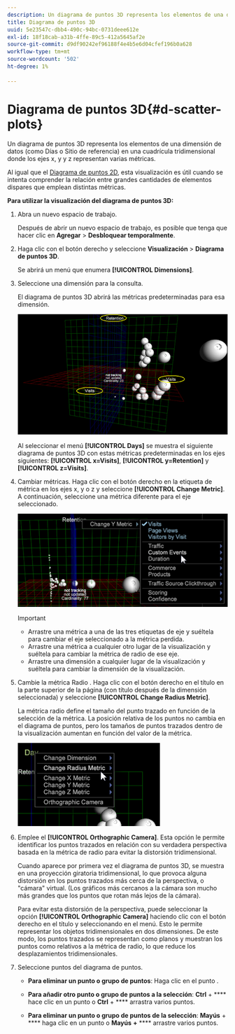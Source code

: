 ```yaml
---
description: Un diagrama de puntos 3D representa los elementos de una dimensión de datos (como Días o Sitio de referencia) en una cuadrícula tridimensional donde los ejes x, y y z representan varias métricas.
title: Diagrama de puntos 3D
uuid: 5e23547c-dbb4-490c-94bc-0731deee612e
exl-id: 18f18cab-a31b-4ffe-89c5-412a5645af2e
source-git-commit: d9df90242ef96188f4e4b5e6d04cfef196b0a628
workflow-type: tm+mt
source-wordcount: '502'
ht-degree: 1%

---
```


# Diagrama de puntos 3D{#d-scatter-plots}

Un diagrama de puntos 3D representa los elementos de una dimensión de datos (como Días o Sitio de referencia) en una cuadrícula tridimensional donde los ejes x, y y z representan varias métricas.

Al igual que el [Diagrama de puntos 2D](https://docs.adobe.com/content/help/en/data-workbench/using/client/t-open-ins.html#Scatter_Plots), esta visualización es útil cuando se intenta comprender la relación entre grandes cantidades de elementos dispares que emplean distintas métricas.

**Para utilizar la visualización del diagrama de puntos 3D:**

1. Abra un nuevo espacio de trabajo.

   Después de abrir un nuevo espacio de trabajo, es posible que tenga que hacer clic en **Agregar** > **Desbloquear temporalmente**.
1. Haga clic con el botón derecho y seleccione **Visualización** > **Diagrama de puntos 3D**.

   Se abrirá un menú que enumera **[!UICONTROL Dimensions]**.

1. Seleccione una dimensión para la consulta.

   El diagrama de puntos 3D abrirá las métricas predeterminadas para esa dimensión.

   ![](assets/3D_main.png)

   Al seleccionar el menú **[!UICONTROL Days]** se muestra el siguiente diagrama de puntos 3D con estas métricas predeterminadas en los ejes siguientes: **[!UICONTROL x=Visits]**, **[!UICONTROL y=Retention]** y **[!UICONTROL z=Visits]**.

1. Cambiar métricas. Haga clic con el botón derecho en la etiqueta de métrica en los ejes x, y o z y seleccione **[!UICONTROL Change Metric]**. A continuación, seleccione una métrica diferente para el eje seleccionado.

   ![](assets/3D_change.png)

   >[!IMPORTANT]
   >
   >
   >    
   >    
   >    * Arrastre una métrica a una de las tres etiquetas de eje y suéltela para cambiar el eje seleccionado a la métrica perdida.
   >    * Arrastre una métrica a cualquier otro lugar de la visualización y suéltela para cambiar la métrica de radio de ese eje.
   >    * Arrastre una dimensión a cualquier lugar de la visualización y suéltela para cambiar la dimensión de la visualización.


1. Cambie la métrica Radio . Haga clic con el botón derecho en el título en la parte superior de la página (con título después de la dimensión seleccionada) y seleccione **[!UICONTROL Change Radius Metric]**.

   La métrica radio define el tamaño del punto trazado en función de la selección de la métrica. La posición relativa de los puntos no cambia en el diagrama de puntos, pero los tamaños de puntos trazados dentro de la visualización aumentan en función del valor de la métrica.

   ![](assets/3D_change_radius.png)

1. Emplee el **[!UICONTROL Orthographic Camera]**. Esta opción le permite identificar los puntos trazados en relación con su verdadera perspectiva basada en la métrica de radio para evitar la distorsión tridimensional.

   Cuando aparece por primera vez el diagrama de puntos 3D, se muestra en una proyección giratoria tridimensional, lo que provoca alguna distorsión en los puntos trazados más cerca de la perspectiva, o &quot;cámara&quot; virtual. (Los gráficos más cercanos a la cámara son mucho más grandes que los puntos que rotan más lejos de la cámara).

   Para evitar esta distorsión de la perspectiva, puede seleccionar la opción **[!UICONTROL Orthographic Camera]** haciendo clic con el botón derecho en el título y seleccionando en el menú. Esto le permite representar los objetos tridimensionales en dos dimensiones. De este modo, los puntos trazados se representan como planos y muestran los puntos como relativos a la métrica de radio, lo que reduce los desplazamientos tridimensionales.

1. Seleccione puntos del diagrama de puntos.

   * **Para eliminar un punto o grupo de puntos**: Haga clic en el punto .
   * **Para añadir otro punto o grupo de puntos a la selección**:  **Ctrl** +  **** hace clic en un punto o  **Ctrl** +  **** arrastra varios puntos.

   * **Para eliminar un punto o grupo de puntos de la selección**:  **Mayús**  +  **** haga clic en un punto o  **Mayús** **+** **** arrastre varios puntos.

<!-- <a id="section_9C30F9799F1440F09278327002E6B47A"></a> -->
